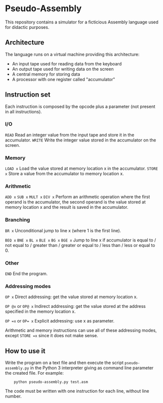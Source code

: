# Pseudo-Assembly
This repository contains a simulator for a ficticious Assembly language used for didactic purposes.

## Architecture
The language runs on a virtual machine providing this architecture:
- An input tape used for reading data from the keyboard
- An output tape used for writing data on the screen
- A central memory for storing data
- A processor with one register called "accumulator"

## Instruction set
Each instruction is composed by the opcode plus a parameter (not present in all instructions).

### I/O
```READ```
    Read an integer value from the input tape and store it in the accumulator.
```WRITE```
    Write the integer value stored in the accumulator on the screen.

### Memory
```LOAD x```
    Load the value stored at memory location x in the accumulator.
```STORE x```
    Store a value from the accumulator to memory location x.

### Arithmetic
```ADD x```
```SUB x```
```MULT x```
```DIV x```
    Perform an arithmetic operation where the first operand is the accumulator, the second operand is the value stored at memory location x and the result is saved in the accumulator.

### Branching
```BR x```
    Unconditional jump to line x (where 1 is the first line).

```BEQ x```
```BNE x```
```BL x```
```BLE x```
```BG x```
```BGE x```
    Jump to line x if accumulator is equal to / not equal to / greater than / greater or equal to / less than / less or equal to 0.

### Other
```END```
    End the program.

### Addressing modes
```OP x```
    Direct addressing: get the value stored at memory location x.

```OP @x``` or ```OP@ x```
    Indirect addressing: get the value stored at the address specified in the memory location x.

```OP =x``` or ```OP= x```
    Explicit addressing: use x as parameter.

Arithmetic and memory instructions can use all of these addressing modes, except ```STORE =x``` since it does not make sense.

## How to use it

Write the program on a text file and then execute the script ```pseudo-assembly.py``` in the Python 3 interpreter giving as command line parameter the created file. For example:
```
    python pseudo-assembly.py test.asm
```

The code must be written with one instruction for each line, without line number.